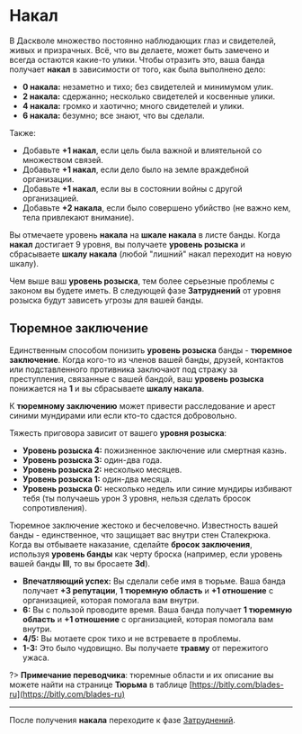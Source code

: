 # Накал

В Даскволе множество постоянно наблюдающих глаз и свидетелей, живых и призрачных. Всё, что вы делаете, может быть замечено и всегда остаются какие-то улики. Чтобы отразить это, ваша банда получает **накал** в зависимости от того, как была выполнено дело:

- **0 накала:** незаметно и тихо; без свидетелей и минимумом улик.
- **2 накала:** сдержанно; несколько свидетелей и косвенные улики.
- **4 накала:** громко и хаотично; много свидетелей и улики.
- **6 накала:** безумно; все знают, что вы сделали.

Также:

- Добавьте **+1 накал**, если цель была важной и влиятельной со множеством связей.
- Добавьте **+1 накал**, если дело было на земле враждебной организации.
- Добавьте **+1 накал**, если вы в состоянии войны с другой организацией.
- Добавьте **+2 накала**, если было совершено убийство (не важно кем, тела привлекают внимание).

Вы отмечаете уровень **накала** на **шкале накала** в листе банды. Когда **накал** достигает 9 уровня, вы получаете **уровень розыска** и сбрасываете **шкалу накала** (любой "лишний" накал переходит на новую шкалу).

Чем выше ваш **уровень розыска**, тем более серьезные проблемы с законом вы будете иметь. В следующей фазе **Затруднений** от уровня розыска будут зависеть угрозы для вашей банды.

## Тюремное заключение

Единственным способом понизить **уровень розыска** банды - **тюремное заключение**. Когда кого-то из членов вашей банды, друзей, контактов или подставленного противника заключают под стражу за преступления, связанные с вашей бандой, ваш **уровень розыска** понижается на **1** и вы сбрасываете **шкалу накала**.

К **тюремному заключению** может привести расследование и арест синими мундирами или если кто-то сдастся добровольно.

Тяжесть приговора зависит от вашего **уровня розыска**:

- **Уровень розыска 4:** пожизненное заключение или смертная казнь.
- **Уровень розыска 3:** один-два года.
- **Уровень розыска 2:** несколько месяцев.
- **Уровень розыска 1:** один-два месяца.
- **Уровень розыска 0:** несколько недель или синие мундиры избивают тебя (ты получаешь урон 3 уровня, нельзя сделать бросок сопротивления).

Тюремное заключение жестоко и бесчеловечно. Известность вашей банды - единственное, что защищает вас внутри стен Сталекрюка. Когда вы отбываете наказание, сделайте **бросок заключения**, используя **уровень банды** как черту броска (например, если уровень вашей банды **III**, то вы бросаете **3d**).

- **Впечатляющий успех:** Вы сделали себе имя в тюрьме. Ваша банда получает **+3 репутации**, **1 тюремную область** и **+1 отношение** с организацией, которая помогала вам внутри.
- **6:** Вы с пользой проводите время. Ваша банда получает **1 тюремную область** и **+1 отношение** с организацией, которая помогала вам внутри.
- **4/5:** Вы мотаете срок тихо и не встреваете в проблемы.
- **1-3:** Это было чудовищно. Вы получаете **травму** от пережитого ужаса.

?> **Примечание переводчика**: тюремные области и их описание вы можете найти на странице **Тюрьма** в таблице [https://bitly.com/blades-ru](https://bitly.com/blades-ru)

---

После получения **накала** переходите к фазе [Затруднений](entanglements).
